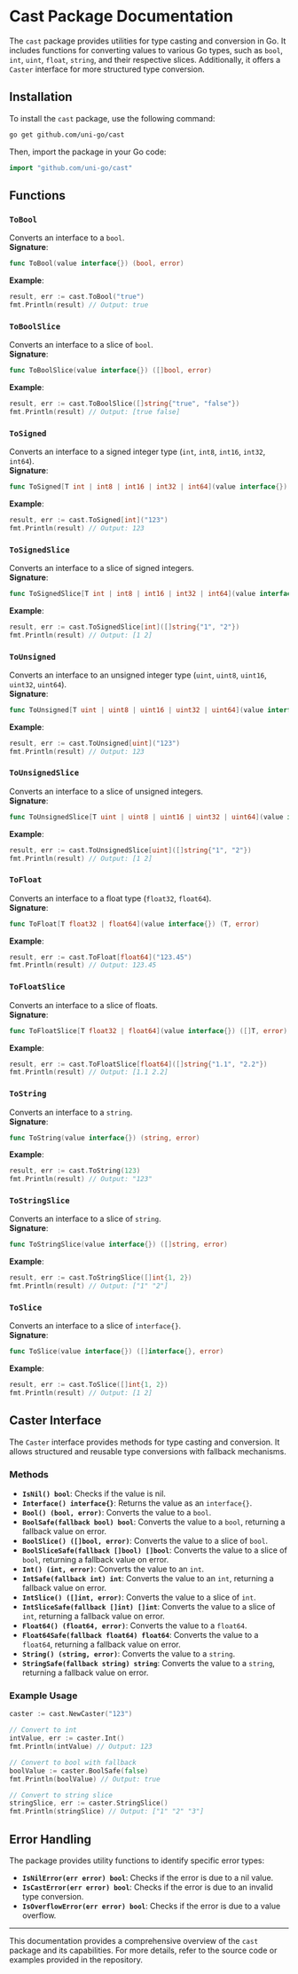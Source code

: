 # Cast Package Documentation

The `cast` package provides utilities for type casting and conversion in Go. It includes functions for converting values to various Go types, such as `bool`, `int`, `uint`, `float`, `string`, and their respective slices. Additionally, it offers a `Caster` interface for more structured type conversion.

## Installation

To install the `cast` package, use the following command:

```sh
go get github.com/uni-go/cast
```

Then, import the package in your Go code:

```go
import "github.com/uni-go/cast"
```

## Functions

### `ToBool`

Converts an interface to a `bool`.  
**Signature**:

```go
func ToBool(value interface{}) (bool, error)
```

**Example**:

```go
result, err := cast.ToBool("true")
fmt.Println(result) // Output: true
```

### `ToBoolSlice`

Converts an interface to a slice of `bool`.  
**Signature**:

```go
func ToBoolSlice(value interface{}) ([]bool, error)
```

**Example**:

```go
result, err := cast.ToBoolSlice([]string{"true", "false"})
fmt.Println(result) // Output: [true false]
```

### `ToSigned`

Converts an interface to a signed integer type (`int`, `int8`, `int16`, `int32`, `int64`).  
**Signature**:

```go
func ToSigned[T int | int8 | int16 | int32 | int64](value interface{}) (T, error)
```

**Example**:

```go
result, err := cast.ToSigned[int]("123")
fmt.Println(result) // Output: 123
```

### `ToSignedSlice`

Converts an interface to a slice of signed integers.  
**Signature**:

```go
func ToSignedSlice[T int | int8 | int16 | int32 | int64](value interface{}) ([]T, error)
```

**Example**:

```go
result, err := cast.ToSignedSlice[int]([]string{"1", "2"})
fmt.Println(result) // Output: [1 2]
```

### `ToUnsigned`

Converts an interface to an unsigned integer type (`uint`, `uint8`, `uint16`, `uint32`, `uint64`).  
**Signature**:

```go
func ToUnsigned[T uint | uint8 | uint16 | uint32 | uint64](value interface{}) (T, error)
```

**Example**:

```go
result, err := cast.ToUnsigned[uint]("123")
fmt.Println(result) // Output: 123
```

### `ToUnsignedSlice`

Converts an interface to a slice of unsigned integers.  
**Signature**:

```go
func ToUnsignedSlice[T uint | uint8 | uint16 | uint32 | uint64](value interface{}) ([]T, error)
```

**Example**:

```go
result, err := cast.ToUnsignedSlice[uint]([]string{"1", "2"})
fmt.Println(result) // Output: [1 2]
```

### `ToFloat`

Converts an interface to a float type (`float32`, `float64`).  
**Signature**:

```go
func ToFloat[T float32 | float64](value interface{}) (T, error)
```

**Example**:

```go
result, err := cast.ToFloat[float64]("123.45")
fmt.Println(result) // Output: 123.45
```

### `ToFloatSlice`

Converts an interface to a slice of floats.  
**Signature**:

```go
func ToFloatSlice[T float32 | float64](value interface{}) ([]T, error)
```

**Example**:

```go
result, err := cast.ToFloatSlice[float64]([]string{"1.1", "2.2"})
fmt.Println(result) // Output: [1.1 2.2]
```

### `ToString`

Converts an interface to a `string`.  
**Signature**:

```go
func ToString(value interface{}) (string, error)
```

**Example**:

```go
result, err := cast.ToString(123)
fmt.Println(result) // Output: "123"
```

### `ToStringSlice`

Converts an interface to a slice of `string`.  
**Signature**:

```go
func ToStringSlice(value interface{}) ([]string, error)
```

**Example**:

```go
result, err := cast.ToStringSlice([]int{1, 2})
fmt.Println(result) // Output: ["1" "2"]
```

### `ToSlice`

Converts an interface to a slice of `interface{}`.  
**Signature**:

```go
func ToSlice(value interface{}) ([]interface{}, error)
```

**Example**:

```go
result, err := cast.ToSlice([]int{1, 2})
fmt.Println(result) // Output: [1 2]
```

## Caster Interface

The `Caster` interface provides methods for type casting and conversion. It allows structured and reusable type conversions with fallback mechanisms.

### Methods

- **`IsNil() bool`**: Checks if the value is nil.
- **`Interface() interface{}`**: Returns the value as an `interface{}`.
- **`Bool() (bool, error)`**: Converts the value to a `bool`.
- **`BoolSafe(fallback bool) bool`**: Converts the value to a `bool`, returning a fallback value on error.
- **`BoolSlice() ([]bool, error)`**: Converts the value to a slice of `bool`.
- **`BoolSliceSafe(fallback []bool) []bool`**: Converts the value to a slice of `bool`, returning a fallback value on error.
- **`Int() (int, error)`**: Converts the value to an `int`.
- **`IntSafe(fallback int) int`**: Converts the value to an `int`, returning a fallback value on error.
- **`IntSlice() ([]int, error)`**: Converts the value to a slice of `int`.
- **`IntSliceSafe(fallback []int) []int`**: Converts the value to a slice of `int`, returning a fallback value on error.
- **`Float64() (float64, error)`**: Converts the value to a `float64`.
- **`Float64Safe(fallback float64) float64`**: Converts the value to a `float64`, returning a fallback value on error.
- **`String() (string, error)`**: Converts the value to a `string`.
- **`StringSafe(fallback string) string`**: Converts the value to a `string`, returning a fallback value on error.

### Example Usage

```go
caster := cast.NewCaster("123")

// Convert to int
intValue, err := caster.Int()
fmt.Println(intValue) // Output: 123

// Convert to bool with fallback
boolValue := caster.BoolSafe(false)
fmt.Println(boolValue) // Output: true

// Convert to string slice
stringSlice, err := caster.StringSlice()
fmt.Println(stringSlice) // Output: ["1" "2" "3"]
```

## Error Handling

The package provides utility functions to identify specific error types:

- **`IsNilError(err error) bool`**: Checks if the error is due to a nil value.
- **`IsCastError(err error) bool`**: Checks if the error is due to an invalid type conversion.
- **`IsOverflowError(err error) bool`**: Checks if the error is due to a value overflow.

---

This documentation provides a comprehensive overview of the `cast` package and its capabilities. For more details, refer to the source code or examples provided in the repository.
